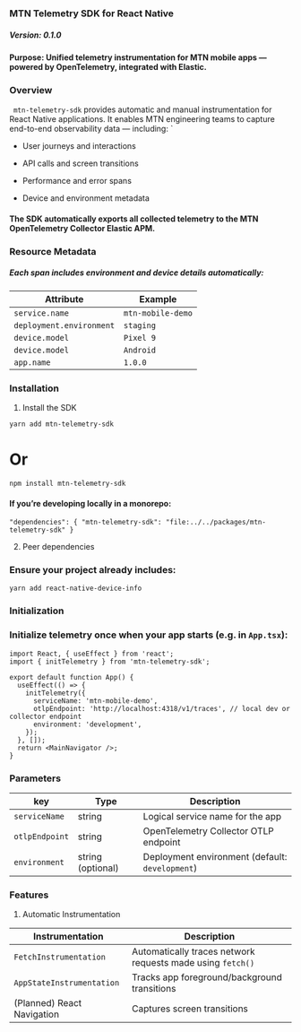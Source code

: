 ### MTN Telemetry SDK for React Native

##### Version: 0.1.0
#### Purpose: Unified telemetry instrumentation for MTN mobile apps — powered by OpenTelemetry, integrated with Elastic.

### Overview

``
mtn-telemetry-sdk`` provides automatic and manual instrumentation for React Native applications.
It enables MTN engineering teams to capture end-to-end observability data — including:
`
* User journeys and interactions

* API calls and screen transitions

* Performance and error spans

* Device and environment metadata

#### The SDK automatically exports all collected telemetry to the MTN OpenTelemetry Collector Elastic APM.



### Resource Metadata

##### Each span includes environment and device details automatically:


| Attribute                | Example | 
|--------------------------|---------|
| `service.name`           | `mtn-mobile-demo` | 
| `deployment.environment` | `staging` | 
| `device.model`           | `Pixel 9` |
| `device.model`           | `Android` |
| `app.name`               | `1.0.0`   |



### Installation

1. Install the SDK

``yarn add mtn-telemetry-sdk``

# Or

``npm install mtn-telemetry-sdk``

#### If you’re developing locally in a monorepo:

``
"dependencies": {
  "mtn-telemetry-sdk": "file:../../packages/mtn-telemetry-sdk"
}
``

2. Peer dependencies

### Ensure your project already includes:

``yarn add react-native-device-info``

### Initialization

### Initialize telemetry once when your app starts (e.g. in ``App.tsx``):


````
import React, { useEffect } from 'react';
import { initTelemetry } from 'mtn-telemetry-sdk';

export default function App() {
  useEffect(() => {
    initTelemetry({
      serviceName: 'mtn-mobile-demo',
      otlpEndpoint: 'http://localhost:4318/v1/traces', // local dev or collector endpoint
      environment: 'development',
    });
  }, []);
  return <MainNavigator />;
}
````

### Parameters

| key            | Type            | Description |
|----------------|-----------------|--------------|
| `serviceName`  | string          | Logical service name for the app |
| `otlpEndpoint` | string          | OpenTelemetry Collector OTLP endpoint |
| `environment`  | string (optional) | Deployment environment (default: `development`) |



### Features

1. Automatic Instrumentation


| Instrumentation | Description                         | 
|----|-------------------------------------|
| `FetchInstrumentation` | Automatically traces network requests made using ``fetch()`` | 
| `AppStateInstrumentation` | Tracks app foreground/background transitions                                    | 
| (Planned) React Navigation | Captures screen transitions                                    |


